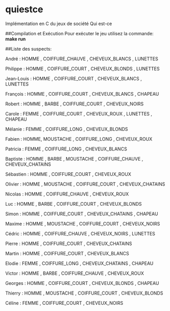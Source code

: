 # quiestce

Implémentation en C du jeux de société Qui est-ce

##Compilation et Exécution
Pour exécuter le jeu utilisez la commande: **make run**

##Liste des suspects:

André : HOMME , COIFFURE_CHAUVE , CHEVEUX_BLANCS , LUNETTES

Philippe : HOMME , COIFFURE_COURT , CHEVEUX_BLONDS , LUNETTES

Jean-Louis : HOMME , COIFFURE_COURT , CHEVEUX_BLANCS , LUNETTES

François : HOMME , COIFFURE_COURT , CHEVEUX_BLANCS , CHAPEAU

Robert : HOMME , BARBE , COIFFURE_COURT , CHEVEUX_NOIRS

Carole : FEMME , COIFFURE_COURT , CHEVEUX_ROUX , LUNETTES , CHAPEAU

Mélanie : FEMME , COIFFURE_LONG , CHEVEUX_BLONDS

Fabien : HOMME, MOUSTACHE , COIFFURE_LONG , CHEVEUX_ROUX

Patricia : FEMME , COIFFURE_LONG , CHEVEUX_BLANCS

Baptiste : HOMME , BARBE , MOUSTACHE , COIFFURE_CHAUVE , CHEVEUX_CHATAINS

Sébastien : HOMME , COIFFURE_COURT , CHEVEUX_ROUX

Olivier : HOMME , MOUSTACHE , COIFFURE_COURT , CHEVEUX_CHATAINS

Nicolas : HOMME , COIFFURE_CHAUVE , CHEVEUX_ROUX

Luc : HOMME , BARBE , COIFFURE_COURT , CHEVEUX_BLONDS

Simon : HOMME , COIFFURE_COURT , CHEVEUX_CHATAINS , CHAPEAU

Maxime : HOMME , MOUSTACHE , COIFFURE_COURT , CHEVEUX_NOIRS

Cédric : HOMME , COIFFURE_CHAUVE , CHEVEUX_NOIRS , LUNETTES

Pierre : HOMME , COIFFURE_COURT , CHEVEUX_CHATAINS

Martin : HOMME , COIFFURE_COURT , CHEVEUX_BLANCS

Elodie : FEMME , COIFFURE_LONG , CHEVEUX_CHATAINS , CHAPEAU

Victor : HOMME , BARBE , COIFFURE_CHAUVE , CHEVEUX_ROUX

Georges : HOMME , COIFFURE_COURT , CHEVEUX_BLONDS , CHAPEAU

Thierry : HOMME , MOUSTACHE , COIFFURE_COURT , CHEVEUX_BLONDS

Céline : FEMME , COIFFURE_COURT , CHEVEUX_NOIRS
